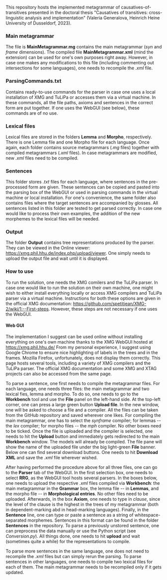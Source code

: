 This repository hosts the implemented metagrammar of causatives-of-transitives presented in the doctoral thesis "Causatives of transitives: cross-linguistic analysis and implementation" (Valeria Generalova, Heinrich Heine University of Dusseldorf, 2023).

### Main metagrammar

The file is **MainMetagrammar.mg** contains the main metagrammar (_syn_ and _frame_ dimensions).
The compiled file **MainMetagrammar.xml** (mind the extension) can be used for one's own purposes right away.
However, in case one makes any modifications to this file (including commenting out intersections for some languages), one needs to recompile the _.xml_ file.


### ParsingCommands.txt
Contains ready-to-use commands for the parser in case one uses a local installation of XMG and TuLiPa or accesses them via a virtual machine. 
In these commands, all the file paths, axioms and sentences in the correct form are put together.
If one uses the WebGUI (see below), these commands are of no use.


### Lexical files
Lexical files are stored in the folders **Lemma** and **Morpho**, respectively.
There is one Lemma file and one Morpho file for each language.
Once again, each folder contains source metagrammars (_.mg_ files) together with compiled metagrammars (_.xml_ files). 
In case metagrammars are modified, new _.xml_ files need to be compiled.

### Sentences
This folder stores _.txt_ files for each language, where sentences in the pre-processed form are given.
These sentences can be copied and pasted into the parsing box of the WebGUI or used in parsing commands in the virtual machine or local installation. 
For one's convenience, the same folder also contains files where the target sentences are accompanied by glosses. 
All sentences listed in this folder are tested to get parsed correctly. 
In case one would like to process their own examples, the addition of the new morphemes to the lexical files will be needed.

### Output
The folder **Output** contains tree representations produced by the parser.
They can be viewed in the Online viewer: https://xmg.phil.hhu.de/index.php/upload/viewer.
One simply needs to upload the output file and wait until it is displayed.

### How to use
To run the solution, one needs the XMG comilers and the TuLiPa parser.
In case one would like to run the solution on their own machine, one might wish to either install everything locally or access XMG compilers and TuLiPa parser via a virtual machine. 
Instructions for both these options are given in the official XMG documentation: https://github.com/spetitjean/XMG-2/wiki/1:--First-steps.
However, these steps are not necessary if one uses the WebGUI.

#### Web GUI
The implementation I suggest can be used online without installing everything on one's own machine thanks to the XMG WebGUI hosted at https://xmg.phil.hhu.de/
From my personal experience, I suggest using Google Chrome to ensure nice highlighting of labels in the trees and in the frames. Mozilla Firefox, unfortunately, does not display them correctly.
This page hosts several tools, including a variety of XMG compilers and the TuLiPa parser.
The official XMG documentation and some XMG and XTAG projects can also be accessed from the same page.


To parse a sentence, one first needs to compile the metagrammar files.
For each language, one needs three files: the main metagrammar and two lexical fies, lemma and morpho.
To do so, one needs to go to the **Workbench** tool and use the **File** panel on the left-hand side. 
At the top-left corner, one can press a large green button **Upload file**.
In the new window, one will be asked to choose a file and a compiler. 
All the files can be taken from the GitHub repository and saved wherever one likes.
For compiling the main metagrammar, one has to select the _synframe_ compiler; for lemmas -- the _lex_ compiler; for morpho files -- the _mph_ compiler.
No other boxes need to be ticked.
Once the file is uploaded and the compiler is selected, one needs to hit the **Upload** button and immediately gets redirected to the main **Workbench** window.
The models will already be compiled. 
The file pane will show the name of the uploaded file under the big light-green **File** banner.
Below one can find several download buttons.
One needs to hit **Download XML** and save the _.xml_ file wherever wished.


After having performed the procedure above for all three files, one can go to the **Parser** tab of the WebGUI.
In the first selection box, one needs to select **RRG**, as the WebGUI tool hosts several parsers.
In the boxes below, one needs to upload the respective _.xml_ files compiled via **Workbench**: the main metagrammar in the **Grammar** box, the lemma file -- in **Lemmas**, and the morpho file -- in **Morphological entries**.
No other files need to be uploaded.
Afterwards, in the box **Axiom**, one needs to type in _clause_, since the level of the clause is the highest in the trees of my metagrammar (both in dependent-marking abd in head-marking languages).
Finally, in the **Sentence** line, one can type or paste a sentence as a string of whitespace-separated morphemes. 
Sentences in this format can be found in the folder **Sentences** in the repository.
To parse a previously unstored sentence, one can preprocess the data manually or use the Python script (see _Conversion.py_).
All things done, one needs to hit **upload** and wait (sometimes quite a while) for the representations to compile. 


To parse more sentences in the same language, one does not need to recompile the _.xml_ files but can simply rerun the parsing.
To parse sentences in other languages, one needs to compile two lexical files for each of them.
The main metagrammar needs to be recompiled only if it gets updated. 

